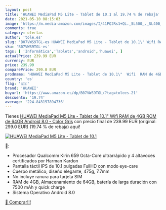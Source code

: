 ```yaml
---
layout: post
title: 'HUAWEI MediaPad M5 Lite - Tablet de 10.1 al 19.74 % de rebaja'
date: 2021-05-10 08:15:03
image: 'https://m.media-amazon.com/images/I/41PQ2Rs1+QL._SL500_._SL400_.jpg'
comments: true
category: ofertas
author: 'tole.es'
slug: 'B07VWS9TGL-es HUAWEI MediaPad M5 Lite - Tablet de 10.1\" Wifi RAM de 4GB...'
sku: 'B07VWS9TGL-es'
tags: [ 'Informática','Tablets','android','huawei', ]
actualPrice: 239.99 EUR
currency: EUR
price: 239.99
comparePrice: 299.0 EUR
prodname: 'HUAWEI MediaPad M5 Lite - Tablet de 10.1\"  Wifi  RAM de 4GB  ROM de 64GB  Android 8.0  - Color Gris'
country: 'es'
flag: '🇪🇸'
brand: 'HUAWEI'
buyurl: 'https://www.amazon.es/dp/B07VWS9TGL/?tag=tolees-21'
descuento: '19.74'
average: '224.843157894736'
---
```


Tienes [HUAWEI MediaPad M5 Lite - Tablet de 10.1\"  Wifi  RAM de 4GB  ROM de 64GB  Android 8.0  - Color Gris](https://www.amazon.es/dp/B07VWS9TGL/?tag=tolees-21) con precio final de  239.99 EUR (original: 299.0 EUR) (19.74 %  de rebaja) aqui!

[![HUAWEI MediaPad M5 Lite - Tablet de 10.1](https://m.media-amazon.com/images/I/41PQ2Rs1+QL._SL500_._SL400_.jpg)](https://www.amazon.es/dp/B07VWS9TGL/?tag=tolees-21)

🔎:

- Procesador Qualcomm Kirin 659 Octa-Core ultrarrápido y 4 altavoces certificados por Harman Kardon
- Pantalla táctil IPS de 10.1 pulgadas FullHD con modo eye-care
- Cuerpo metálico, diseño elegante, 475g, 7.7mm
- No incluye ranura para tarjeta SIM
- RAM de 4GB, Almacenamiento de 64GB, batería de larga duración con 7500 mAh y quick charge
- Sistema Operativo Android 8.0

[🛒 Comprar!!!](https://www.amazon.es/dp/B07VWS9TGL/?tag=tolees-21)
